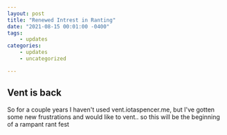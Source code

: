 ```yaml
---
layout: post
title: "Renewed Intrest in Ranting"
date: "2021-08-15 00:01:00 -0400"
tags:
    - updates
categories:
    - updates
    - uncategorized

---
```


## Vent is back

So for a couple years I haven't used vent.iotaspencer.me, but I've gotten some new frustrations and would like to vent.. so this will be the beginning of a rampant rant fest